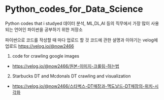 # Python_codes_for_Data_Science
Python codes that i studyed
데이터 분석, ML,DL,AI 등의 직무에서 가장 많이 사용되는 언어인 파이썬을 공부하기 위한 저장소

파이썬으로 코드를 작성할 때 마다 업로드 할 것
코드에 관한 설명과 이야기는 velog에 업로드
https://velog.io/@now2466

1. code for crawling google images
- https://velog.io/@now2466/원본-이미지-크롤링-하는법


2. Starbucks DT and Mcdonals DT  crawling and visualization
- https://velog.io/@now2466/스타벅스-DT매장과-맥도날드-DT매장의-위치-시각화
